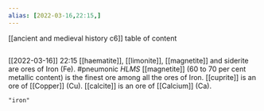 ```yaml
---
alias: [2022-03-16,22:15,]
---
```

[[ancient and medieval history c6]]
table of content
```toc
```

[[2022-03-16]] 22:15
[[haematite]], [[limonite]], [[magnetite]] and siderite are ores of Iron (Fe). #pneumonic *HLMS*
	[[magnetite]] (60 to 70 per cent metallic content) is the finest ore among all the ores of Iron.
[[cuprite]] is an ore of [[Copper]] (Cu).
[[calcite]] is an ore of [[Calcium]] (Ca).
```query
"iron"
```